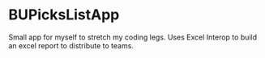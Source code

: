 # BUPicksListApp

Small app for myself to stretch my coding legs.  Uses Excel Interop to build an excel report to distribute to teams.
